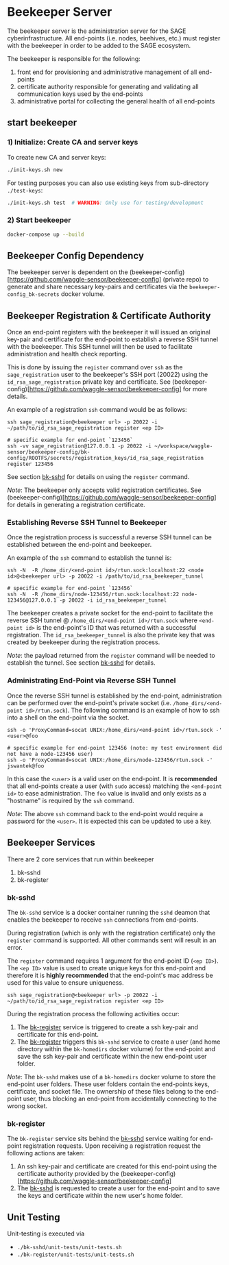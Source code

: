 # Beekeeper Server

The beekeeper server is the administration server for the SAGE cyberinfrastructure.
All end-points (i.e. nodes, beehives, etc.) must register with the beekeeper
in order to be added to the SAGE ecosystem.

The beekeeper is responsible for the following:
1. front end for provisioning and administrative management of all end-points
2. certificate authority responsible for generating and validating all
communication keys used by the end-points
3. administrative portal for collecting the general health of all end-points


## start beekeeper

### 1) Initialize: Create CA and server keys

To create new CA and server keys:
```bash
./init-keys.sh new
```

For testing purposes you can also use existing keys from sub-directory `./test-keys`:

```bash
./init-keys.sh test  # WARNING: Only use for testing/development
```

### 2) Start beekeeper

```bash
docker-compose up --build
```



## Beekeeper Config Dependency

The beekeeper server is dependent on the (beekeeper-config)[https://github.com/waggle-sensor/beekeeper-config] (private repo) to generate and share necessary
key-pairs and certificates via the `beekeeper-config_bk-secrets` docker
volume.

## Beekeeper Registration & Certificate Authority

Once an end-point registers with the beekeeper it will issued an original
key-pair and certificate for the end-point to establish a reverse SSH tunnel
with the beekeeper.  This SSH tunnel will then be used to facilitate
administration and health check reporting.

This is done by issuing the `register` command over `ssh` as the
`sage_registration` user to the beekeeper's SSH port (20022) using the
`id_rsa_sage_registration` private key and certificate.  See
(beekeeper-config)[https://github.com/waggle-sensor/beekeeper-config]
for more details.

An example of a registration `ssh` command would be as follows:

```
ssh sage_registration@<beekeeper url> -p 20022 -i ~/path/to/id_rsa_sage_registration register <ep ID>

# specific example for end-point `123456`
ssh -vv sage_registration@127.0.0.1 -p 20022 -i ~/workspace/waggle-sensor/beekeeper-config/bk-config/ROOTFS/secrets/registration_keys/id_rsa_sage_registration register 123456
```

See section [bk-sshd](#bksshd) for details on using the `register` command.

_Note_: The beekeeper only accepts valid registration certificates.  See
(beekeeper-config)[https://github.com/waggle-sensor/beekeeper-config] for
details in generating a registration certificate.

### Establishing Reverse SSH Tunnel to Beekeeper

Once the registration process is successful a reverse SSH tunnel can be
established between the end-point and beekeeper.

An example of the `ssh` command to establish the tunnel is:

```
ssh -N  -R /home_dir/<end-point id>/rtun.sock:localhost:22 <node id>@<beekeeper url> -p 20022 -i /path/to/id_rsa_beekeeper_tunnel

# specific example for end-point `123456`
ssh -N  -R /home_dirs/node-123456/rtun.sock:localhost:22 node-123456@127.0.0.1 -p 20022 -i id_rsa_beekeeper_tunnel
```

The beekeeper creates a private socket for the end-point to facilitate the
reverse SSH tunnel @ `/home_dirs/<end-point id>/rtun.sock` where `<end-point id>`
is the end-point's ID that was returned with a successful registration.
The `id_rsa_beekeeper_tunnel` is also the private key that was created by
beekeeper during the registration process.

_Note_: the payload returned from the `register` command will be needed to
establish the tunnel.  See section [bk-sshd](#bk-sshd) for details.

### Administrating End-Point via Reverse SSH Tunnel

Once the reverse SSH tunnel is established by the end-point, administration
can be performed over the end-point's private socket (i.e. `/home_dirs/<end-point id>/rtun.sock`).  The following command is an example of how to ssh into a shell
on the end-point via the socket.

```
ssh -o 'ProxyCommand=socat UNIX:/home_dirs/<end-point id>/rtun.sock -' <user>@foo

# specific example for end-point 123456 (note: my test environment did not have a node-123456 user)
ssh -o 'ProxyCommand=socat UNIX:/home_dirs/node-123456/rtun.sock -' jswantek@foo
```

In this case the `<user>` is a valid user on the end-point.  It is **recommended**
that all end-points create a user (with `sudo` access) matching the
`<end-point id>` to ease administration.  The `foo` value is invalid and only
exists as a "hostname" is required by the `ssh` command.

_Note_: The above `ssh` command back to the end-point would require a password
for the `<user>`.  It is expected this can be updated to use a key.

## Beekeeper Services

There are 2 core services that run within beekeeper
1. bk-sshd
2. bk-register

### <a name="bksshd"></a>bk-sshd

The `bk-sshd` service is a docker container running the `sshd` deamon that
enables the beekeeper to receive `ssh` connections from end-points.

During registration (which is only with the registration certificate) only the
`register` command is supported.  All other commands sent will result in an
error.

The `register` command requires 1 argument for the end-point ID (`<ep ID>`).
The `<ep ID>` value is used to create unique keys for this end-point and therefore
it is **highly recommended** that the end-point's mac address be used for this
value to ensure uniqueness.

```
ssh sage_registration@<beekeeper url> -p 20022 -i ~/path/to/id_rsa_sage_registration register <ep ID>
```

During the registration process the following activities occur:
1. The [bk-register](#bkregister) service is triggered to create a ssh key-pair
and certificate for this end-point.
2. The [bk-register](#bkregister) triggers this `bk-sshd` service to create
a user (and home directory within the `bk-homedirs` docker volume) for the
end-point and save the ssh key-pair and certificate within the new
end-point user folder.

_Note_: The `bk-sshd` makes use of a `bk-homedirs` docker volume to store the
end-point user folders.  These user folders contain the end-points keys,
certificate, and socket file.  The ownership of these files belong to the
end-point user, thus blocking an end-point from accidentally connecting to
the wrong socket.

### <a name="bkregister"></a>bk-register

The `bk-register` service sits behind the [bk-sshd](#bksshd) service waiting
for end-point registration requests.  Upon receiving a registration request
the following actions are taken:

1. An ssh key-pair and certificate are created for this end-point using the
certificate authority provided by the (beekeeper-config)[https://github.com/waggle-sensor/beekeeper-config]
2. The [bk-sshd](#bksshd) is requested to create a user for the end-point and
to save the keys and certificate within the new user's home folder.

## Unit Testing

Unit-testing is executed via
- `./bk-sshd/unit-tests/unit-tests.sh`
- `./bk-register/unit-tests/unit-tests.sh`
